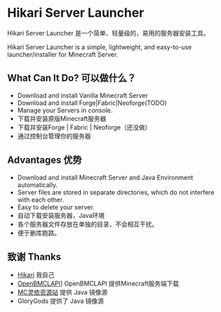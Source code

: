 # Hikari Server Launcher
Hikari Server Launcher 是一个简单、轻量级的，易用的服务器安装工具。

Hikari Server Launcher is a simple, lightweight, and easy-to-use launcher/installer for Minecraft Server.
## What Can It Do? 可以做什么？
- Download and install Vanilla Minecraft Server
- Download and install Forge|Fabric|Neoforge(TODO)
- Manage your Servers in console.
- 下载并安装原版Minecraft服务器
- 下载并安装Forge | Fabric | Neoforge（还没做）
- 通过控制台管理你的服务器
## Advantages 优势
- Download and install Minecraft Server and Java Environment automatically.
- Server files are stored in separate directories, which do not interfere with each other.
- Easy to delete your server.
- 自动下载安装服务器，Java环境
- 各个服务器文件存放在单独的目录，不会相互干扰。
- 便于删库跑路。
## 致谢 Thanks
- [Hikari](https://github.com/Hikari-Server/Hikari) 我自己
- [OpenBMCLAPI](https://github.com/bangbang93/openbmclapi)] OpenBMCLAPI 提供Minecraft服务端下载
- [MC灵依资源站](https://mcres.cn/) 提供 Java 镜像源
- GloryGods 提供了 Java 镜像源
